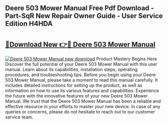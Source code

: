 ## Deere 503 Mower Manual Free Pdf Download - Part-SqR New Repair Owner Guide - User Service Edition H4HDA

# <h2><a href="http://bc6448.oget.top/?id=Deere+503+Mower+Manual">🔗Download New 👉🔴 Deere 503 Mower Manual</a></h2>

[![Deere 503 Mower Manual new download](https://i.imgur.com/5g1atiW.png)](http://bc6448.oget.top/?id=Deere+503+Mower+Manual)
Product Mastery Begins Here Discover the full potential of your Deere 503 Mower Manual with this user manual. Learn about its capabilities, installation steps, operating procedures, and troubleshooting tips. Before you begin using your Deere 503 Mower Manual, please take a moment to read this manual carefully. It includes detailed instructions for setting up the product, as well as information on how to use its various features and capabilities. Experience the future with the innovative features of your new Deere 503 Mower Manual. We trust that the Deere 503 Mower Manual has been a reliable and effective resource in your efforts to master your new device. In case of any queries or concerns, please do not hesitate to reach out to our customer service team.
